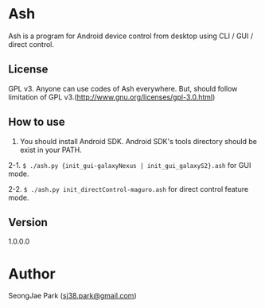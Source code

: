 # Ash
 Ash is a program for Android device control from desktop using CLI / GUI / direct control.

## License
GPL v3.
Anyone can use codes of Ash everywhere. But, should follow limitation of GPL v3.(http://www.gnu.org/licenses/gpl-3.0.html)


## How to use
1. You should install Android SDK. Android SDK's tools directory should be exist in your PATH.

2-1. `$ ./ash.py {init_gui-galaxyNexus | init_gui_galaxyS2}.ash` for GUI mode.

2-2. `$ ./ash.py init_directControl-maguro.ash` for direct control feature mode.


## Version
1.0.0.0

# Author
SeongJae Park (sj38.park@gmail.com)
